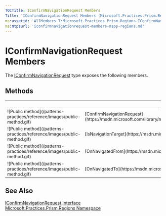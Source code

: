 ```yaml
---
TOCTitle: IConfirmNavigationRequest Members
Title: 'IConfirmNavigationRequest Members (Microsoft.Practices.Prism.Regions)'
ms:assetid: 'AllMembers.T:Microsoft.Practices.Prism.Regions.IConfirmNavigationRequest'
ms:mtpsurl: 'iconfirmnavigationrequest-members-mspp-regions.md'
---
```



# IConfirmNavigationRequest Members

The [IConfirmNavigationRequest](https://msdn.microsoft.com/library/microsoft.practices.prism.regions.iconfirmnavigationrequest) type exposes the following members.

## Methods


<table>

<thead>
<tr class="header">
<th> </th>
<th>Name</th>
<th>Description</th>
</tr>
</thead>
<tbody>
<tr class="odd">
<td>![Public method](/patterns-practices/reference/images/public-method.gif)</td>
<td>[ConfirmNavigationRequest](https://msdn.microsoft.com/library/microsoft.practices.prism.regions.iconfirmnavigationrequest.confirmnavigationrequest(microsoft.practices.prism.regions.navigationcontext%2csystem.action%7bsystem.boolean%7d))</td>
<td><div class="summary">
Determines whether this instance accepts being navigated away from.
</div></td>
</tr>
<tr class="even">
<td>![Public method](/patterns-practices/reference/images/public-method.gif)</td>
<td>[IsNavigationTarget](https://msdn.microsoft.com/library/microsoft.practices.prism.regions.inavigationaware.isnavigationtarget(microsoft.practices.prism.regions.navigationcontext))</td>
<td><div class="summary">
Called to determine if this instance can handle the navigation request.
</div>
(Inherited from [INavigationAware](https://msdn.microsoft.com/library/microsoft.practices.prism.regions.inavigationaware).)</td>
</tr>
<tr class="odd">
<td>![Public method](/patterns-practices/reference/images/public-method.gif)</td>
<td>[OnNavigatedFrom](https://msdn.microsoft.com/library/microsoft.practices.prism.regions.inavigationaware.onnavigatedfrom(microsoft.practices.prism.regions.navigationcontext))</td>
<td><div class="summary">
Called when the implementer is being navigated away from.
</div>
(Inherited from [INavigationAware](https://msdn.microsoft.com/library/microsoft.practices.prism.regions.inavigationaware).)</td>
</tr>
<tr class="even">
<td>![Public method](/patterns-practices/reference/images/public-method.gif)</td>
<td>[OnNavigatedTo](https://msdn.microsoft.com/library/microsoft.practices.prism.regions.inavigationaware.onnavigatedto(microsoft.practices.prism.regions.navigationcontext))</td>
<td><div class="summary">
Called when the implementer has been navigated to.
</div>
(Inherited from [INavigationAware](https://msdn.microsoft.com/library/microsoft.practices.prism.regions.inavigationaware).)</td>
</tr>
</tbody>
</table>

## See Also

[IConfirmNavigationRequest Interface](https://msdn.microsoft.com/library/microsoft.practices.prism.regions.iconfirmnavigationrequest)  
[Microsoft.Practices.Prism.Regions Namespace](https://msdn.microsoft.com/library/microsoft.practices.prism.regions)  